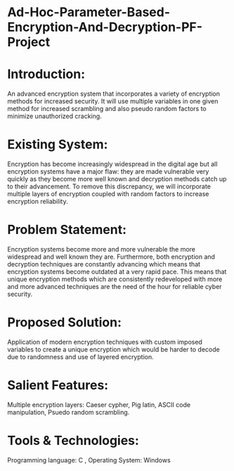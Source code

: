 # Ad-Hoc-Parameter-Based-Encryption-And-Decryption-PF-Project
# Introduction:
An advanced encryption system that incorporates a variety of encryption methods for increased security. It will use multiple variables in one given method for increased scrambling and also pseudo random factors to minimize unauthorized cracking.

# Existing System:
Encryption has become increasingly widespread in the digital age but all encryption systems have a major flaw: they are made vulnerable very quickly as they become more well known  and decryption methods catch up to their advancement. To remove this discrepancy, we will incorporate multiple layers of encryption coupled with random factors to increase encryption reliability.

# Problem Statement:
Encryption systems become more and more vulnerable the more widespread and well known they are. Furthermore, both encryption and decryption techniques are constantly advancing which means that encryption systems become outdated at a very rapid pace. This means that unique encryption methods which are consistently redeveloped with more and more advanced techniques are the need of the hour for reliable cyber security.

# Proposed Solution:
Application of modern encryption techniques with custom imposed variables to create a unique encryption which would be harder to decode due to randomness and use of layered encryption.

# Salient Features:
Multiple encryption layers: Caeser cypher, Pig latin, ASCII code manipulation, Psuedo random scrambling.

# Tools & Technologies:
Programming language: C , Operating System: Windows
